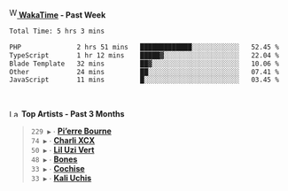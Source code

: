 <img src="https://github.com/dxnter/dxnter/assets/17434202/67b21fa4-d36d-46f9-9dec-f23d976b00ef" alt="WakaTime Logo" width="14" height="18"/><a href="https://wakatime.com/@dxnter" target="_blank"><strong> WakaTime</strong></a><strong> - Past Week</strong>

<!--START_SECTION:waka-->

```txt
Total Time: 5 hrs 3 mins

PHP              2 hrs 51 mins   █████████████░░░░░░░░░░░░   52.45 %
TypeScript       1 hr 12 mins    █████▓░░░░░░░░░░░░░░░░░░░   22.04 %
Blade Template   32 mins         ██▓░░░░░░░░░░░░░░░░░░░░░░   10.06 %
Other            24 mins         ██░░░░░░░░░░░░░░░░░░░░░░░   07.41 %
JavaScript       11 mins         █░░░░░░░░░░░░░░░░░░░░░░░░   03.45 %
```

<!--END_SECTION:waka-->

<br/>

<!--START_LASTFM_ARTISTS:{"period": "3month", "rows": 6}-->
<a href="https://last.fm" target="_blank"><img src="https://user-images.githubusercontent.com/17434202/215290617-e793598d-d7c9-428f-9975-156db1ba89cc.svg" alt="Last.fm Logo" width="18" height="13"/></a> **Top Artists - Past 3 Months**

> `229 ▶️` ∙ **[Pi’erre Bourne](https://www.last.fm/music/Pi%E2%80%99erre+Bourne)**<br/>
> `74 ▶️` ∙ **[Charli XCX](https://www.last.fm/music/Charli+XCX)**<br/>
> `50 ▶️` ∙ **[Lil Uzi Vert](https://www.last.fm/music/Lil+Uzi+Vert)**<br/>
> `48 ▶️` ∙ **[Bones](https://www.last.fm/music/Bones)**<br/>
> `33 ▶️` ∙ **[Cochise](https://www.last.fm/music/Cochise)**<br/>
> `33 ▶️` ∙ **[Kali Uchis](https://www.last.fm/music/Kali+Uchis)**<br/>
<!--END_LASTFM_ARTISTS-->
